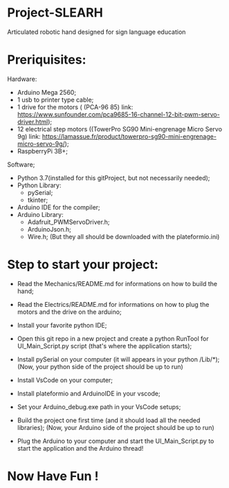 # Project-SLEARH
Articulated robotic hand designed for sign language education

# Preriquisites:
Hardware:
  - Arduino Mega 2560;
  - 1 usb to printer type cable;
  - 1 drive for the motors ( (PCA-96 85) link: https://www.sunfounder.com/pca9685-16-channel-12-bit-pwm-servo-driver.html);
  - 12 electrical step motors ((TowerPro SG90 Mini-engrenage Micro Servo 9g) link: https://lamassue.fr/product/towerpro-sg90-mini-engrenage-micro-servo-9g/);
  - RaspberryPi 3B+;
  
Software;
  - Python 3.7(installed for this gitProject, but not necessarily needed);
  - Python Library:
    - pySerial;
    - tkinter;
  - Arduino IDE for the compiler;
  - Arduino Library:
    - Adafruit_PWMServoDriver.h;
    - ArduinoJson.h;
    - Wire.h;
    (But they all should be downloaded with the plateformio.ini)
    
# Step to start your project:
  - Read the Mechanics/README.md for informations on how to build the hand;
  - Read the Electrics/README.md for informations on how to plug the motors and the drive on the arduino;
  - Install your favorite python IDE;
  - Open this git repo in a new project and create a python RunTool for UI_Main_Script.py script (that's where the application starts);
  - Install pySerial on your computer (it will appears in your python <python path>/Lib/*);
  (Now, your python side of the project should be up to run)
  - Install VsCode on your computer;
  - Install plateformio and ArduinoIDE in your vscode;
  - Set your Arduino_debug.exe path in your VsCode setups;
  - Build the project one first time (and it should load all the needed libraries);
  (Now, your Arduino side of the project should be up to run)

  - Plug the Arduino to your computer and start the UI_Main_Script.py to start the application and the Arduino thread!
  
# Now Have Fun !
